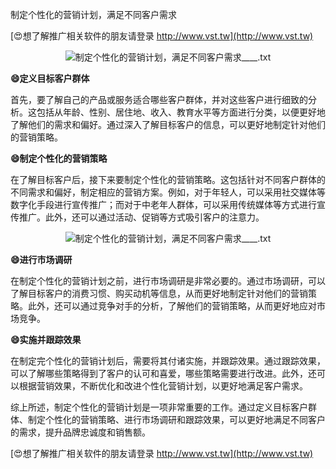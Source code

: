制定个性化的营销计划，满足不同客户需求

[😍想了解推广相关软件的朋友请登录 http://www.vst.tw](http://www.vst.tw)

 <center><img src="https://vst.tw/MP4/tuiguang/png/3.png" alt="制定个性化的营销计划，满足不同客户需求____.txt"></center>

**😄定义目标客户群体**

首先，要了解自己的产品或服务适合哪些客户群体，并对这些客户进行细致的分析。这包括从年龄、性别、居住地、收入、教育水平等方面进行分类，以便更好地了解他们的需求和偏好。通过深入了解目标客户的信息，可以更好地制定针对他们的营销策略。

**😄制定个性化的营销策略**

在了解目标客户后，接下来要制定个性化的营销策略。这包括针对不同客户群体的不同需求和偏好，制定相应的营销方案。例如，对于年轻人，可以采用社交媒体等数字化手段进行宣传推广；而对于中老年人群体，可以采用传统媒体等方式进行宣传推广。此外，还可以通过活动、促销等方式吸引客户的注意力。

 <center><img src="https://vst.tw/MP4/tuiguang/png/8.png" alt="制定个性化的营销计划，满足不同客户需求____.txt"></center>

**😄进行市场调研**

在制定个性化的营销计划之前，进行市场调研是非常必要的。通过市场调研，可以了解目标客户的消费习惯、购买动机等信息，从而更好地制定针对他们的营销策略。此外，还可以通过竞争对手的分析，了解他们的营销策略，从而更好地应对市场竞争。

**😄实施并跟踪效果**

在制定完个性化的营销计划后，需要将其付诸实施，并跟踪效果。通过跟踪效果，可以了解哪些策略得到了客户的认可和喜爱，哪些策略需要进行改进。此外，还可以根据营销效果，不断优化和改进个性化营销计划，以更好地满足客户需求。

综上所述，制定个性化的营销计划是一项非常重要的工作。通过定义目标客户群体、制定个性化的营销策略、进行市场调研和跟踪效果，可以更好地满足不同客户的需求，提升品牌忠诚度和销售额。

[😍想了解推广相关软件的朋友请登录 http://www.vst.tw](http://www.vst.tw)



